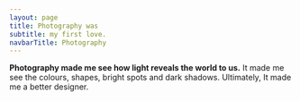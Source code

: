 ```yaml
---
layout: page
title: Photography was
subtitle: my first love.
navbarTitle: Photography
---
```


<!-- All that and the right moment emotion emerges -->
<b>Photography made me see how light reveals the world to us.</b> It made me see the colours, shapes, bright spots and dark shadows. Ultimately, It made me a better designer.

<vue-picture-swipe class="gallery" :items="images" />

<!-- ### How it all started
It all started with the [Wild Kingdom](#). I fall in love with photography, watching an old man go around Africa, play with lions, . I was maybe 4-5 years old, but I can remember it clearly. Mine mind was like a disco ball.

It was the Wild Kingdom. I used to dream about going there and look at them, explore them, take pictures of them, and film them. 
 -->

<script>
import Vue from 'vue'
import VuePictureSwipe from 'vue-picture-swipe';
Vue.component('vue-picture-swipe', VuePictureSwipe);
import simg from '@/components/simg.vue'

export default {
  data( ){
    return {
      images: [
        {
          src: require('@/assets/images/photography/sg-photo-09.jpg'),
          thumbnail: require('@/assets/images/photography/thumb/sg-photo-09.jpg'),
          w: 2048,
          h: 1365,
          alt: 'Image',
        },
        {
          src: require('@/assets/images/photography/sg-photo-01.jpg'),
          thumbnail: require('@/assets/images/photography/thumb/sg-photo-01.jpg'),
          w: 2048,
          h: 1365,
          alt: 'Image',
        },
        {
          src: require('@/assets/images/photography/sg-photo-02.jpg'),
          thumbnail: require('@/assets/images/photography/thumb/sg-photo-02.jpg'),
          w: 2048,
          h: 1365,
          alt: 'Image',
        },
        {
          src: require('@/assets/images/photography/sg-photo-18.jpg'),
          thumbnail: require('@/assets/images/photography/thumb/sg-photo-18.jpg'),
          class: 'test',
          w: 2048,
          h: 1365,
          alt: 'Image',
        },
        {
          src: require('@/assets/images/photography/sg-photo-03.jpg'),
          thumbnail: require('@/assets/images/photography/thumb/sg-photo-03.jpg'),
          w: 2048,
          h: 1365,
          alt: 'Image',
        },
        {
          src: require('@/assets/images/photography/sg-photo-24.jpg'),
          thumbnail: require('@/assets/images/photography/thumb/sg-photo-24.jpg'),
          class: 'test',
          w: 2048,
          h: 1365,
          alt: 'Image',
        },
        {
          src: require('@/assets/images/photography/sg-photo-04.jpg'),
          thumbnail: require('@/assets/images/photography/thumb/sg-photo-04.jpg'),
          w: 2048,
          h: 1365,
          alt: 'Image',
        },
        {
          src: require('@/assets/images/photography/sg-photo-05.jpg'),
          thumbnail: require('@/assets/images/photography/thumb/sg-photo-05.jpg'),
          w: 2048,
          h: 1348,
          alt: 'Image',
        },
        {
          src: require('@/assets/images/photography/sg-photo-11.jpg'),
          thumbnail: require('@/assets/images/photography/thumb/sg-photo-11.jpg'),
          class: 'test',
          w: 1365,
          h: 2048,
          alt: 'Image',
        },
        {
          src: require('@/assets/images/photography/sg-photo-06.jpg'),
          thumbnail: require('@/assets/images/photography/thumb/sg-photo-06.jpg'),
          w: 2048,
          h: 1365,
          alt: 'Image',
        },
        {
          src: require('@/assets/images/photography/sg-photo-07.jpg'),
          thumbnail: require('@/assets/images/photography/thumb/sg-photo-07.jpg'),
          w: 2048,
          h: 1365,
          alt: 'Image',
        },
        {
          src: require('@/assets/images/photography/sg-photo-08.jpg'),
          thumbnail: require('@/assets/images/photography/thumb/sg-photo-08.jpg'),
          w: 2048,
          h: 1365,
          alt: 'Image',
        },
        {
          src: require('@/assets/images/photography/sg-photo-10.jpg'),
          thumbnail: require('@/assets/images/photography/thumb/sg-photo-10.jpg'),
          class: 'test',
          w: 2048,
          h: 1365,
          alt: 'Image',
        },

        {
          src: require('@/assets/images/photography/sg-photo-12.jpg'),
          thumbnail: require('@/assets/images/photography/thumb/sg-photo-12.jpg'),
          class: 'test',
          w: 2048,
          h: 1365,
          alt: 'Image',
        },
        {
          src: require('@/assets/images/photography/sg-photo-13.jpg'),
          thumbnail: require('@/assets/images/photography/thumb/sg-photo-13.jpg'),
          class: 'test',
          w: 2048,
          h: 1365,
          alt: 'Image',
        },
        {
          src: require('@/assets/images/photography/sg-photo-14.jpg'),
          thumbnail: require('@/assets/images/photography/thumb/sg-photo-14.jpg'),
          class: 'test',
          w: 2048,
          h: 1365,
          alt: 'Image',
        },
        {
          src: require('@/assets/images/photography/sg-photo-15.jpg'),
          thumbnail: require('@/assets/images/photography/thumb/sg-photo-15.jpg'),
          class: 'test',
          w: 2048,
          h: 1365,
          alt: 'Image',
        },
        {
          src: require('@/assets/images/photography/sg-photo-16.jpg'),
          thumbnail: require('@/assets/images/photography/thumb/sg-photo-16.jpg'),
          class: 'test',
          w: 2048,
          h: 1365,
          alt: 'Image',
        },
        {
          src: require('@/assets/images/photography/sg-photo-17.jpg'),
          thumbnail: require('@/assets/images/photography/thumb/sg-photo-17.jpg'),
          class: 'test',
          w: 2048,
          h: 1365,
          alt: 'Image',
        },
        {
          src: require('@/assets/images/photography/sg-photo-19.jpg'),
          thumbnail: require('@/assets/images/photography/thumb/sg-photo-19.jpg'),
          class: 'test',
          w: 1594,
          h: 2048,
          alt: 'Image',
        },
        {
          src: require('@/assets/images/photography/sg-photo-20.jpg'),
          thumbnail: require('@/assets/images/photography/thumb/sg-photo-20.jpg'),
          class: 'test',
          w: 2048,
          h: 1365,
          alt: 'Image',
        },
        {
          src: require('@/assets/images/photography/sg-photo-22.jpg'),
          thumbnail: require('@/assets/images/photography/thumb/sg-photo-22.jpg'),
          class: 'test',
          w: 2048,
          h: 1365,
          alt: 'Image',
        },
        {
          src: require('@/assets/images/photography/sg-photo-28.jpg'),
          thumbnail: require('@/assets/images/photography/thumb/sg-photo-28.jpg'),
          class: 'test',
          w: 2048,
          h: 1331,
          alt: 'Image',
        },
        {
          src: require('@/assets/images/photography/sg-photo-36.jpg'),
          thumbnail: require('@/assets/images/photography/thumb/sg-photo-36.jpg'),
          class: 'test',
          w: 1405,
          h: 2048,
          alt: 'Image',
        },
        {
          src: require('@/assets/images/photography/sg-photo-31.jpg'),
          thumbnail: require('@/assets/images/photography/thumb/sg-photo-31.jpg'),
          class: 'test',
          w: 1365,
          h: 2048,
          alt: 'Image',
        },
        {
          src: require('@/assets/images/photography/sg-photo-37.jpg'),
          thumbnail: require('@/assets/images/photography/thumb/sg-photo-37.jpg'),
          class: 'test',
          w: 2048,
          h: 1365,
          alt: 'Image',
        },
        {
          src: require('@/assets/images/photography/sg-photo-32.jpg'),
          thumbnail: require('@/assets/images/photography/thumb/sg-photo-32.jpg'),
          class: 'test',
          w: 2048,
          h: 1365,
          alt: 'Image',
        },
        {
          src: require('@/assets/images/photography/sg-photo-34.jpg'),
          thumbnail: require('@/assets/images/photography/thumb/sg-photo-34.jpg'),
          class: 'test',
          w: 2048,
          h: 1365,
          alt: 'Image',
        },
        {
          src: require('@/assets/images/photography/sg-photo-35.jpg'),
          thumbnail: require('@/assets/images/photography/thumb/sg-photo-35.jpg'),
          class: 'test',
          w: 2048,
          h: 1152,
          alt: 'Image',
        },
        {
          src: require('@/assets/images/photography/sg-photo-25.jpg'),
          thumbnail: require('@/assets/images/photography/thumb/sg-photo-25.jpg'),
          class: 'test',
          w: 2048,
          h: 1365,
          alt: 'Image',
        },
        {
          src: require('@/assets/images/photography/sg-photo-30.jpg'),
          thumbnail: require('@/assets/images/photography/thumb/sg-photo-30.jpg'),
          class: 'test',
          w: 1365,
          h: 2048,
          alt: 'Image',
        },
      ]
    }
  },
  components: {
    simg
  }
}
</script>
<style lang="stylus">
/*.photography
  --page-header-bgc: linear-gradient(43deg, #111111 6%, #111111 33%, #1F1F1F 100%)
  --page-header-border-color: #222;
  --content-bgc #111
  

  p b
    font-weight: 700
  *
    -webkit-font-smoothing: antialiased;
    -moz-osx-font-smoothing: grayscale;
  &__nav
    color #fafafa
    a:hover
      color #111
  &__footer
    background-color: #111;
    border-top-color: transparent;
    *
      color #eee
    .gray
      p
        color #555
      a
        color #888
        &:before
          background-color: #555;
        &:hover
          color #fff
  .page-title
    color #eee
  .content
    h2,h3,p
      color #fafafa
  .gallery
    margin-top: 3rem;
    grid-column 1/ -1 !important
    padding-left: 5px;
    padding-right: 5px;
    .my-gallery
      display: grid;
      grid-gap 5px
      grid-template-columns repeat(auto-fit, minmax(260px, 1fr))
      grid-auto-rows 216px
      grid-auto-flow dense
      figure
        margin: 0;
        padding: 0;
        display: flex;
        justify-content: center;
        align-items: center;
        &:nth-of-type(9),
        &:nth-of-type(20)
        &:nth-of-type(24)
        &:nth-of-type(25)
          grid-row: span 2;

        &:nth-of-type(1),
        &:nth-of-type(4),
        &:nth-of-type(18)
          grid-row: span 2;
          grid-column: span 2;
        a
          display: flex;
          height: 100%;
          width: 100%;
          &:before
            display: none;

          img
            max-width: initial;
            width: 100%;
            height: 100%;
            object-fit: cover;*/

</style> 
